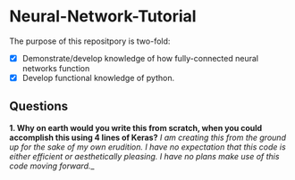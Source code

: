 # Neural-Network-Tutorial
The purpose of this repositpory is two-fold:
-[x] Demonstrate/develop knowledge of how fully-connected neural networks function
-[x] Develop functional knowledge of python.

## Questions
__1. Why on earth would you write this from scratch, when you could accomplish this using 4 lines of Keras?__
_I am creating this from the ground up for the sake of my own erudition.  I have no expectation that this code is either efficient or aesthetically pleasing.  I have no plans make use of this code moving forward.__


